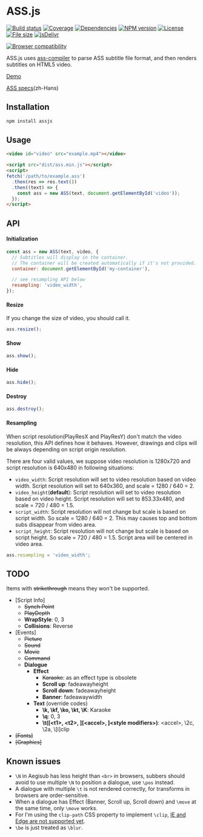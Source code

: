 # ASS.js

[![Build status](https://badgen.net/travis/weizhenye/ASS?icon=travis&label=build)](https://travis-ci.org/weizhenye/ASS)
[![Coverage](https://badgen.net/codecov/c/github/weizhenye/ASS?icon=codecov)](https://codecov.io/gh/weizhenye/ASS)
[![Dependencies](https://badgen.net/david/dep/weizhenye/ASS?icon=https://api.iconify.design/si-glyph:connect-2.svg?color=white)](https://david-dm.org/weizhenye/ASS)
[![NPM version](https://badgen.net/npm/v/assjs?icon=npm)](https://www.npmjs.com/package/assjs)
[![License](https://badgen.net/npm/license/assjs?icon=https://api.iconify.design/octicon:law.svg?color=white)](https://github.com/weizhenye/assjs/blob/master/LICENSE)
[![File size](https://badgen.net/bundlephobia/minzip/assjs?icon=https://api.iconify.design/ant-design:file-zip-outline.svg?color=white)](https://bundlephobia.com/result?p=assjs)
[![jsDelivr](https://badgen.net/jsdelivr/hits/npm/assjs?icon=https://api.iconify.design/simple-icons:jsdelivr.svg?color=white)](https://www.jsdelivr.com/package/npm/assjs)

[![Browser compatibility](https://saucelabs.com/browser-matrix/assjs.svg)](https://saucelabs.com/u/assjs)

ASS.js uses [ass-compiler](https://github.com/weizhenye/ass-compiler) to parse ASS subtitle file format, and then renders subtitles on HTML5 video.

[Demo](https://ass.js.org/)

[ASS specs](https://github.com/weizhenye/ASS/wiki/ASS-%E5%AD%97%E5%B9%95%E6%A0%BC%E5%BC%8F%E8%A7%84%E8%8C%83)(zh-Hans)

## Installation

```bash
npm install assjs
```

## Usage

```html
<video id="video" src="example.mp4"></video>

<script src="dist/ass.min.js"></script>
<script>
fetch('/path/to/example.ass')
  .then(res => res.text())
  .then((text) => {
    const ass = new ASS(text, document.getElementById('video'));
  });
</script>
```

## API

#### Initialization

```js
const ass = new ASS(text, video, {
  // Subtitles will display in the container.
  // The container will be created automatically if it's not provided.
  container: document.getElementById('my-container'),

  // see resampling API below
  resampling: 'video_width',
});
```

#### Resize

If you change the size of video, you should call it.

```js
ass.resize();
```

#### Show

```js
ass.show();
```

#### Hide

```js
ass.hide();
```

#### Destroy

```js
ass.destroy();
```

#### Resampling

When script resolution(PlayResX and PlayResY) don't match the video resolution, this API defines how it behaves. However, drawings and clips will be always depending on script origin resolution.

There are four valid values, we suppose video resolution is 1280x720 and script resolution is 640x480 in following situations:
* `video_width`: Script resolution will set to video resolution based on video width. Script resolution will set to 640x360, and scale = 1280 / 640 = 2.
* `video_height`(__default__): Script resolution will set to video resolution based on video height. Script resolution will set to 853.33x480, and scale = 720 / 480 = 1.5.
* `script_width`: Script resolution will not change but scale is based on script width. So scale = 1280 / 640 = 2. This may causes top and bottom subs disappear from video area.
* `script_height`: Script resolution will not change but scale is based on script height. So scale = 720 / 480 = 1.5. Script area will be centered in video area.

```js
ass.resampling = 'video_width';
```

## TODO

Items with <del>strikethrough</del> means they won't be supported.

* [Script Info]
  * ~~Synch Point~~
  * ~~PlayDepth~~
  * __WrapStyle__: 0, 3
  * __Collisions__: Reverse
* [Events]
  * ~~Picture~~
  * ~~Sound~~
  * ~~Movie~~
  * ~~Command~~
  * __Dialogue__
    + __Effect__
      - ~~Karaoke~~: as an effect type is obsolete
      - __Scroll up__: fadeawayheight
      - __Scroll down__: fadeawayheight
      - __Banner__: fadeawaywidth
    + __Text__ (override codes)
      - __\k, \kf, \ko, \kt, \K__: Karaoke
      - __\q__: 0, 3
      - __\t([&lt;t1&gt;, &lt;t2&gt;, ][&lt;accel&gt;, ]&lt;style modifiers&gt;)__: &lt;accel&gt;, \2c, \2a, \\[i]clip
* ~~[Fonts]~~
* ~~[Graphics]~~

## Known issues

* `\N` in Aegisub has less height than `<br>` in browsers, subbers should avoid to use multiple `\N` to position a dialogue, use `\pos` instead.
* A dialogue with multiple `\t` is not rendered correctly, for transforms in browsers are order-sensitive.
* When a dialogue has Effect (Banner, Scroll up, Scroll down) and `\move` at the same time, only `\move` works.
* For I'm using the `clip-path` CSS property to implement `\clip`, [IE and Edge are not supported yet](https://caniuse.com/#feat=css-clip-path).
* `\be` is just treated as `\blur`.
